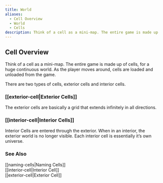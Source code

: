```yaml
---
title: World
aliases:
  - Cell Overview
  - World
  - Cells
description: Think of a cell as a mini-map. The entire game is made up of cells, for a huge continuous world.
---
```

## Cell Overview

Think of a cell as a mini-map. The entire game is made up of cells, for a huge continuous world. As the player moves around, cells are loaded and unloaded from the game.

There are two types of cells, exterior cells and interior cells.

### **[[exterior-cell|Exterior Cells]]**

The exterior cells are basically a grid that extends infinitely in all directions.

### **[[interior-cell|Interior Cells]]**

Interior Cells are entered through the exterior. When in an interior, the exterior world is no longer visible. Each interior cell is essentially it’s own universe.

### See Also
[[naming-cells|Naming Cells]]  
[[interior-cell|Interior Cell]]  
[[exterior-cell|Exterior Cell]]  
